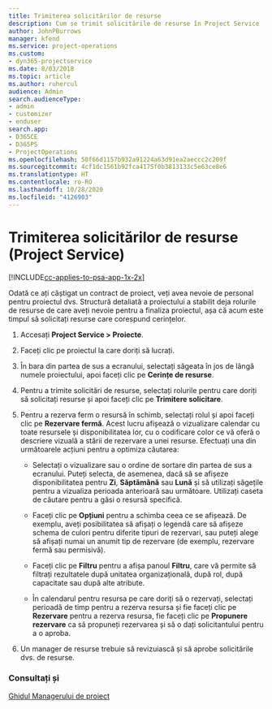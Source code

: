```yaml
---
title: Trimiterea solicitărilor de resurse
description: Cum se trimit solicitările de resurse în Project Service
author: JohnPBurrows
manager: kfend
ms.service: project-operations
ms.custom:
- dyn365-projectservice
ms.date: 8/03/2018
ms.topic: article
ms.author: ruhercul
audience: Admin
search.audienceType:
- admin
- customizer
- enduser
search.app:
- D365CE
- D365PS
- ProjectOperations
ms.openlocfilehash: 50f66d1157b932a91224a63d91ea2aeccc2c209f
ms.sourcegitcommit: 4cf1dc1561b92fca4175f0b3813133c5e63ce8e6
ms.translationtype: HT
ms.contentlocale: ro-RO
ms.lasthandoff: 10/28/2020
ms.locfileid: "4126903"
---
```

# <a name="submit-resource-requests-project-service"></a>Trimiterea solicitărilor de resurse (Project Service)

[!INCLUDE[cc-applies-to-psa-app-1x-2x](../includes/cc-applies-to-psa-app-1x-2x.md)]

Odată ce ați câștigat un contract de proiect, veți avea nevoie de personal pentru proiectul dvs. Structură detaliată a proiectului a stabilit deja rolurile de resurse de care aveți nevoie pentru a finaliza proiectul, așa că acum este timpul să solicitați resurse care corespund cerințelor.  
  
1.  Accesați **Project Service > Proiecte**.  
  
2.  Faceți clic pe proiectul la care doriți să lucrați.  
  
3.  În bara din partea de sus a ecranului, selectați săgeata în jos de lângă numele proiectului, apoi faceți clic pe **Cerințe de resurse**.  
  
4.  Pentru a trimite solicitări de resurse, selectați rolurile pentru care doriți să solicitați resurse și apoi faceți clic pe **Trimitere solicitare**.  
  
5.  Pentru a rezerva ferm o resursă în schimb, selectați rolul și apoi faceți clic pe **Rezervare fermă**. Acest lucru afișează o vizualizare calendar cu toate resursele și disponibilitatea lor, cu o codificare color ce vă oferă o descriere vizuală a stării de rezervare a unei resurse. Efectuați una din următoarele acțiuni pentru a optimiza căutarea:  
  
    -   Selectați o vizualizare sau o ordine de sortare din partea de sus a ecranului. Puteți selecta, de asemenea, dacă să se afișeze disponibilitatea pentru **Zi**, **Săptămână** sau **Lună** și să utilizați săgețile pentru a vizualiza perioada anterioară sau următoare. Utilizați caseta de căutare pentru a găsi o resursă specifică.  
  
    -   Faceți clic pe **Opțiuni** pentru a schimba ceea ce se afișează. De exemplu, aveți posibilitatea să afișați o legendă care să afișeze schema de culori pentru diferite tipuri de rezervari, sau puteți alege să afișați numai un anumit tip de rezervare (de exemplu, rezervare fermă sau permisivă).  
  
    -   Faceți clic pe **Filtru** pentru a afișa panoul **Filtru**, care vă permite să filtrați rezultatele după unitatea organizațională, după rol, după capacitate sau după alte atribute.  
  
    -   În calendarul pentru resursa pe care doriți să o rezervați, selectați perioadă de timp pentru a rezerva resursa și fie faceți clic pe **Rezervare** pentru a rezerva resursa, fie faceți clic pe **Propunere rezervare** ca să propuneți rezervarea și să o dați solicitantului pentru a o aproba.  
  
6.  Un manager de resurse trebuie să revizuiască și să aprobe solicitările dvs. de resurse.  
  
### <a name="see-also"></a>Consultați și  
 [Ghidul Managerului de proiect](../psa/project-manager-guide.md)
